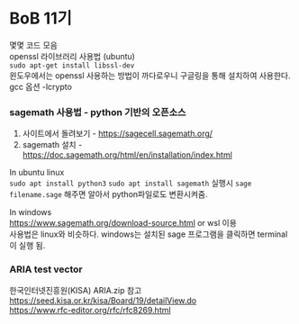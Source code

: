 # BoB 11기

몇몇 코드 모음   
openssl 라이브러리 사용법 (ubuntu)   
`sudo apt-get install libssl-dev`   
윈도우에서는 openssl 사용하는 방법이 까다로우니 구글링을 통해 설치하여 사용한다.   
gcc 옵션 -lcrypto   

### sagemath 사용법 - python 기반의 오픈소스

1. 사이트에서 돌려보기 - https://sagecell.sagemath.org/
2. sagemath 설치 - https://doc.sagemath.org/html/en/installation/index.html

In ubuntu linux   
 `sudo apt install python3`
 `sudo apt install sagemath`
 실행시 `sage filename.sage` 해주면 알아서 python파일로도 변환시켜줌.
 
In windows   
 https://www.sagemath.org/download-source.html or wsl 이용   
 사용법은 linux와 비슷하다. windows는 설치된 sage 프로그램을 클릭하면 terminal이 실행 됨.   
 
### ARIA test vector

한국인터넷진흥원(KISA) ARIA.zip 참고   
https://seed.kisa.or.kr/kisa/Board/19/detailView.do   
https://www.rfc-editor.org/rfc/rfc8269.html   
